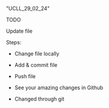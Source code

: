 "UCLL_29_02_24"

TODO 

Update file 

Steps:
* Change file locally
* Add & commit file
* Push file
* See your amazing changes in Github

* Changed through git
